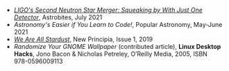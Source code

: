 * _[LIGO's Second Neutron Star Merger: Squeaking by With Just One Detector](https://astrobites.org/2021/07/06/ligos-second-neutron-star-merger-squeaking-by-with-just-one-detector/)_, Astrobites, July 2021
* _Astronomy's Easier if You Learn to Code!_, Popular Astronomy, May-June 2021
* _[We Are All Stardust](http://www.newprincipia.com/#/detail?id=87&index=2&themeId=14&pic=https%3A%2F%2Fnew-principle.oss-cn-beijing.aliyuncs.com%2Fimage%2F701559638886838.jpg&classifyName=ASTRONOMY)_, New Principia, Issue 1, 2019
* _Randomize Your GNOME Wallpaper_ (contributed article), __Linux Desktop Hacks__, Jono Bacon & Nicholas Petreley, O’Reilly Media, 2005, ISBN 978-0596009113